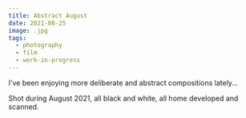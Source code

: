 ```yaml
---
title: Abstract August 
date: 2021-08-25
image: .jpg
tags:
  - photography
  - film
  - work-in-progress
---
```


I've been enjoying more deliberate and abstract compositions lately...

Shot during August 2021, all black and white, all home developed and scanned.  

<v-img src="DSC00809.ARW.jpg" alt="bar" :dirp="dir"></v-img>
<v-img src="DSC00788.ARW.jpg" alt="bar" :dirp="dir"></v-img>
<v-img src="DSC00860.ARW.jpg" alt="bar" :dirp="dir"></v-img>
<v-img src="DSC00874.ARW.jpg" alt="bar" :dirp="dir"></v-img>
<v-img src="DSC00964.ARW.jpg" alt="bar" :dirp="dir"></v-img>
<v-img src="DSC00867.ARW.jpg" alt="bar" :dirp="dir"></v-img>
<v-img src="DSC00902.ARW.jpg" alt="bar" :dirp="dir"></v-img>
<v-img src="DSC00918.ARW.jpg" alt="bar" :dirp="dir"></v-img>
<v-img src="DSC00895.ARW.jpg" alt="bar" :dirp="dir"></v-img>
<v-img src="pos_DSC01139.jpg" alt="bar" :dirp="dir"></v-img>
<v-img src="pos_DSC01159.jpg" alt="bar" :dirp="dir"></v-img>
<v-img src="DSC00958.ARW.jpg" alt="bar" :dirp="dir"></v-img>
<v-img src="DSC00963.ARW.jpg" alt="bar" :dirp="dir"></v-img>
<!--<v-img src="pos_DSC01125.jpg" alt="bar" :dirp="dir"></v-img>-->
<v-img src="pos_DSC01112.jpg" alt="bar" :dirp="dir"></v-img>
<v-img src="pos_DSC01116.jpg" alt="bar" :dirp="dir"></v-img>
<!--<v-img src="pos_DSC01126.jpg" alt="bar" :dirp="dir"></v-img>-->
<!--<v-img src="pos_DSC01127.jpg" alt="bar" :dirp="dir"></v-img>-->
<v-img src="pos_DSC01161.jpg" alt="bar" :dirp="dir"></v-img>